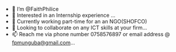 - 👋 I’m @FaithPhilice
- 👀 Interested in  an Internship experience ...
- 🌱 Currently working part-time for an an NGO(SHOFCO)
- 💞️ Looking to collaborate on any ICT skills at your firm...
- 📫 Reach me via phone number 0758576897 or email address @ fpmunguba@gmail.com...

<!---
FaithPhilice/FaithPhilice is a ✨ special ✨ repository because its `README.md` (this file) appears on your GitHub profile.
You can click the Preview link to take a look at your changes.
--->
